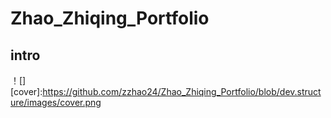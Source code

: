 # Zhao_Zhiqing_Portfolio
## intro
！[][cover]:https://github.com/zzhao24/Zhao_Zhiqing_Portfolio/blob/dev.structure/images/cover.png

